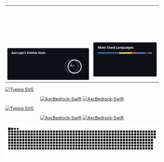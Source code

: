 <table>
  <tr>
    <td>
      <svg width="50%" viewBox="0 0 100 100">
        <img src="https://github.com/axclogo/axclogo/blob/main/assets/data_board_general.svg" /> 
      </svg>
    </td>
    <td>
      <svg width="50%" viewBox="0 0 100 100">
        <img src="https://github.com/axclogo/axclogo/blob/main/assets/data_board_languages.svg"/>
      </svg>
    </td>
  </tr>
</table>

[![Typing SVG](https://readme-typing-svg.demolab.com?font=Fira+Code&weight=600&pause=1000&center=true&vCenter=true&width=435&lines=AxcBedrock)](https://git.io/typing-svg)
<p align="center">
    <a href="https://github.com/axclogo/AxcBedrock-Swift"><img width="49%" src="https://denvercoder1-github-readme-stats.vercel.app/api/pin/?username=axclogo&repo=AxcBedrock-Swift&theme=react&bg_color=1F222E&title_color=36BCF7&hide_border=true&icon_color=F8D866&show_icons=false" alt="AxcBedrock-Swift"></a>
    <a href="https://github.com/axclogo/AxcBedrock-Dart"><img width="49%" src="https://denvercoder1-github-readme-stats.vercel.app/api/pin/?username=axclogo&repo=AxcBedrock-Dart&theme=react&bg_color=1F222E&title_color=36BCF7&hide_border=true&icon_color=F8D866&show_icons=false" alt="AxcBedrock-Swift"></a>
<!--    <a href="https://github.com/axclogo/AxcBedrock-Swift"><img width="31%" src="https://denvercoder1-github-readme-stats.vercel.app/api/pin/?username=axclogo&repo=AxcBedrock-Swift&theme=react&bg_color=1F222E&title_color=36BCF7&hide_border=true&icon_color=F8D866&show_icons=false" alt="AxcBedrock-Swift"></a>-->
</p>

[![Typing SVG](https://readme-typing-svg.demolab.com?font=Fira+Code&weight=600&pause=1000&center=true&vCenter=true&width=435&lines=AxcUIKit)](https://git.io/typing-svg)
<p align="center">
    <a href="https://github.com/axclogo/AxcUIKit-Swift"><img width="49%" src="https://denvercoder1-github-readme-stats.vercel.app/api/pin/?username=axclogo&repo=AxcUIKit-Swift&theme=react&bg_color=1F222E&title_color=36BCF7&hide_border=true&icon_color=F8D866&show_icons=false" alt="AxcBedrock-Swift"></a>
    <a href="https://github.com/axclogo/AxcUIKit-Dart"><img width="49%" src="https://denvercoder1-github-readme-stats.vercel.app/api/pin/?username=axclogo&repo=AxcUIKit-Dart&theme=react&bg_color=1F222E&title_color=36BCF7&hide_border=true&icon_color=F8D866&show_icons=false" alt="AxcBedrock-Swift"></a>
<!--    <a href="https://github.com/axclogo/AxcBedrock-Swift"><img width="31%" src="https://denvercoder1-github-readme-stats.vercel.app/api/pin/?username=axclogo&repo=AxcBedrock-Swift&theme=react&bg_color=1F222E&title_color=36BCF7&hide_border=true&icon_color=F8D866&show_icons=false" alt="AxcBedrock-Swift"></a>-->
</p> 

<div align="center">
    <img src="https://github.com/axclogo/axclogo/blob/output/github-contribution-grid-snake-dark.svg" />
</div>
